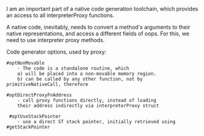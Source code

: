I am an important part of a native code generation toolchain, which provides an access to all interpreterProxy functions.A native code, inevitably, needs to convert a method's arguments to their native representations, and access a different fields of oops. For this, we need to use interpreter proxy methods.Code generator options, used by proxy: 	#optNonMovable		- The code is a standalone routine, which 		a) will be placed into a non-movable memory region.		b) can be called by any other function, not by primitiveNativeCall, therefore		#optDirectProxyFnAddress		- call proxy functions directly, instead of loading 		their address indirectly via interpreterProxy struct	 #optUseStackPointer 		- use a direct ST stack pointer, initially retrieved using #getStackPointer